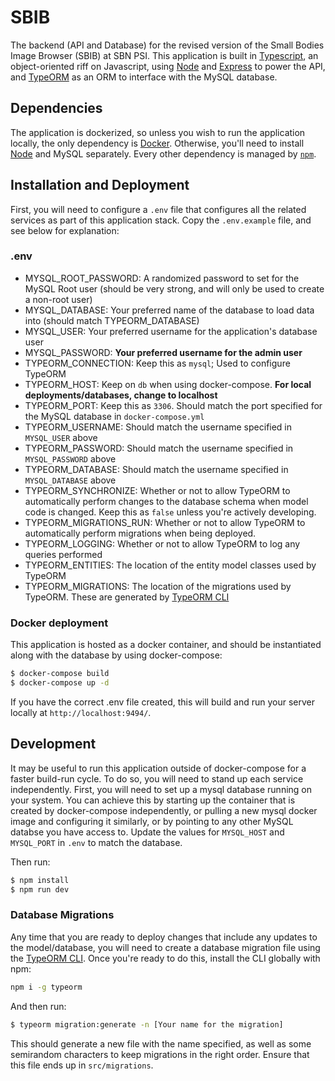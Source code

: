 # SBIB

The backend (API and Database) for the revised version of the Small Bodies Image Browser (SBIB) at SBN PSI. This application is built in [Typescript](https://www.typescriptlang.org/), an object-oriented riff on Javascript, using [Node](https://nodejs.org/en/) and [Express](https://expressjs.com/) to power the API, and [TypeORM](https://typeorm.io/) as an ORM to interface with the MySQL database.

## Dependencies
The application is dockerized, so unless you wish to run the application locally, the only dependency is [Docker](https://www.docker.com/). Otherwise, you'll need to install [Node](https://nodejs.org/en/) and MySQL separately. Every other dependency is managed by [`npm`](https://www.npmjs.com/).

## Installation and Deployment

First, you will need to configure a `.env` file that configures all the related services as part of this application stack. Copy the `.env.example` file, and see below for explanation:

### .env
- MYSQL_ROOT_PASSWORD: A randomized password to set for the MySQL Root user (should be very strong, and will only be used to create a non-root user)
- MYSQL_DATABASE: Your preferred name of the database to load data into (should match TYPEORM_DATABASE)
- MYSQL_USER: Your preferred username for the application's database user
- MYSQL_PASSWORD: **Your preferred username for the admin user**
- TYPEORM_CONNECTION: Keep this as `mysql`; Used to configure TypeORM
- TYPEORM_HOST: Keep on `db` when using docker-compose. **For local deployments/databases, change to localhost**
- TYPEORM_PORT: Keep this as `3306`. Should match the port specified for the MySQL database in `docker-compose.yml`
- TYPEORM_USERNAME: Should match the username specified in `MYSQL_USER` above
- TYPEORM_PASSWORD: Should match the username specified in `MYSQL_PASSWORD` above
- TYPEORM_DATABASE: Should match the username specified in `MYSQL_DATABASE` above
- TYPEORM_SYNCHRONIZE: Whether or not to allow TypeORM to automatically perform changes to the database schema when model code is changed. Keep this as `false` unless you're actively developing.
- TYPEORM_MIGRATIONS_RUN: Whether or not to allow TypeORM to automatically perform migrations when being deployed. 
- TYPEORM_LOGGING: Whether or not to allow TypeORM to log any queries performed
- TYPEORM_ENTITIES: The location of the entity model classes used by TypeORM
- TYPEORM_MIGRATIONS: The location of the migrations used by TypeORM. These are generated by [TypeORM CLI](https://github.com/typeorm/typeorm/blob/master/docs/using-cli.md)

### Docker deployment
This application is hosted as a docker container, and should be instantiated along with the database by using docker-compose:

```bash
$ docker-compose build
$ docker-compose up -d
```

If you have the correct .env file created, this will build and run your server locally at `http://localhost:9494/`.

## Development

It may be useful to run this application outside of docker-compose for a faster build-run cycle. To do so, you will need to stand up each service independently. First, you will need to set up a mysql database running on your system. You can achieve this by starting up the container that is created by docker-compose independently, or pulling a new mysql docker image and configuring it similarly, or by pointing to any other MySQL databse you have access to. Update the values for `MYSQL_HOST` and `MYSQL_PORT` in `.env` to match the database.

Then run:
```bash
$ npm install
$ npm run dev
```

### Database Migrations

Any time that you are ready to deploy changes that include any updates to the model/database, you will need to create a database migration file using the [TypeORM CLI](https://github.com/typeorm/typeorm/blob/master/docs/using-cli.md). Once you're ready to do this, install the CLI globally with npm:

```bash
npm i -g typeorm
```

And then run:

```bash
$ typeorm migration:generate -n [Your name for the migration]
```

This should generate a new file with the name specified, as well as some semirandom characters to keep migrations in the right order. Ensure that this file ends up in `src/migrations`.